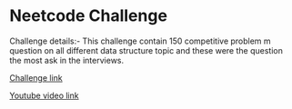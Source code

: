 # Neetcode Challenge

Challenge details:-
This challenge contain 150 competitive problem m question on all different data structure topic and these were the question the most ask in the interviews.

[Challenge link](https://neetcode.io/practice)

[Youtube video link](https://www.youtube.com/watch?v=aa2ijyWBBIc)
